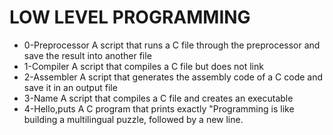 # LOW LEVEL PROGRAMMING
* 0-Preprocessor A script that runs a C file through the preprocessor and save the result into another file
* 1-Compiler A script that compiles a C file but does not link
* 2-Assembler A script that generates the assembly code of a C code and save it in an output file
* 3-Name A script that compiles a C file and creates an executable
* 4-Hello,puts A C program that prints exactly "Programming is like building a multilingual puzzle, followed by a new line.
